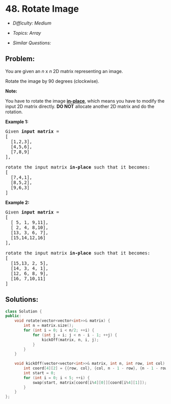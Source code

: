 # 48. Rotate Image

* *Difficulty: Medium*

* *Topics: Array*

* *Similar Questions:*

## Problem:

<p>You are given an <em>n</em> x <em>n</em> 2D matrix representing an image.</p>

<p>Rotate the image by 90 degrees (clockwise).</p>

<p><strong>Note:</strong></p>

<p>You have to rotate the image <a href="https://en.wikipedia.org/wiki/In-place_algorithm" target="_blank"><strong>in-place</strong></a>, which means you have to modify the input 2D matrix directly. <strong>DO NOT</strong> allocate another 2D matrix and do the rotation.</p>

<p><strong>Example 1:</strong></p>

<pre>
Given <strong>input matrix</strong> = 
[
  [1,2,3],
  [4,5,6],
  [7,8,9]
],

rotate the input matrix <strong>in-place</strong> such that it becomes:
[
  [7,4,1],
  [8,5,2],
  [9,6,3]
]
</pre>

<p><strong>Example 2:</strong></p>

<pre>
Given <strong>input matrix</strong> =
[
  [ 5, 1, 9,11],
  [ 2, 4, 8,10],
  [13, 3, 6, 7],
  [15,14,12,16]
], 

rotate the input matrix <strong>in-place</strong> such that it becomes:
[
  [15,13, 2, 5],
  [14, 3, 4, 1],
  [12, 6, 8, 9],
  [16, 7,10,11]
]
</pre>

## Solutions:

```c++
class Solution {
public:
    void rotate(vector<vector<int>>& matrix) {
        int n = matrix.size();
        for (int i = 0; i < n/2; ++i) {
            for (int j = i; j < n - i - 1; ++j) {
                kickOff(matrix, n, i, j);
            }
        }
    }
    
    void kickOff(vector<vector<int>>& matrix, int n, int row, int col) {
        int coord[4][2] = {{row, col}, {col, n - 1 - row}, {n - 1 - row, n - 1 - col}, {n - 1 - col,row}};
        int start = 0;
        for (int i = 0; i < 5; ++i) {
            swap(start, matrix[coord[i%4][0]][coord[i%4][1]]);
        }
    }
};
```
